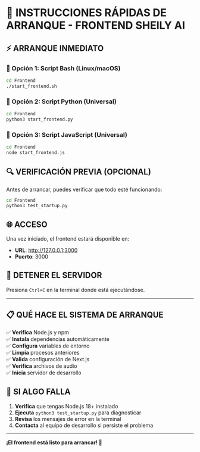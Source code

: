 # 🚀 INSTRUCCIONES RÁPIDAS DE ARRANQUE - FRONTEND SHEILY AI

## ⚡ ARRANQUE INMEDIATO

### 🎯 Opción 1: Script Bash (Linux/macOS)
```bash
cd Frontend
./start_frontend.sh
```

### 🎯 Opción 2: Script Python (Universal)
```bash
cd Frontend
python3 start_frontend.py
```

### 🎯 Opción 3: Script JavaScript (Universal)
```bash
cd Frontend
node start_frontend.js
```

## 🔍 VERIFICACIÓN PREVIA (OPCIONAL)

Antes de arrancar, puedes verificar que todo esté funcionando:

```bash
cd Frontend
python3 test_startup.py
```

## 🌐 ACCESO

Una vez iniciado, el frontend estará disponible en:
- **URL**: http://127.0.0.1:3000
- **Puerto**: 3000

## 🛑 DETENER EL SERVIDOR

Presiona `Ctrl+C` en la terminal donde está ejecutándose.

---

## 📋 QUÉ HACE EL SISTEMA DE ARRANQUE

✅ **Verifica** Node.js y npm  
✅ **Instala** dependencias automáticamente  
✅ **Configura** variables de entorno  
✅ **Limpia** procesos anteriores  
✅ **Valida** configuración de Next.js  
✅ **Verifica** archivos de audio  
✅ **Inicia** servidor de desarrollo  

## 🚨 SI ALGO FALLA

1. **Verifica** que tengas Node.js 18+ instalado
2. **Ejecuta** `python3 test_startup.py` para diagnosticar
3. **Revisa** los mensajes de error en la terminal
4. **Contacta** al equipo de desarrollo si persiste el problema

---

**¡El frontend está listo para arrancar! 🎉**
